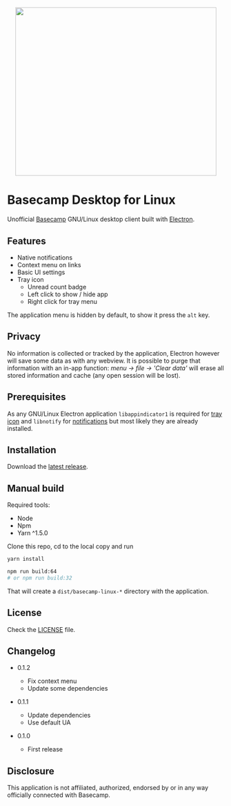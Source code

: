 <h1 align="center">
<img src="https://raw.githubusercontent.com/arturock/basecamp-linux/master/resources/basecamp-full-stacked.png" width="466" height="390">
</h1>

# Basecamp Desktop for Linux

Unofficial [Basecamp](https://basecamp.com/) GNU/Linux desktop client built with [Electron](http://electron.atom.io/).

## Features

- Native notifications
- Context menu on links
- Basic UI settings
- Tray icon
  - Unread count badge
  - Left click to show / hide app
  - Right click for tray menu

The application menu is hidden by default, to show it press the `alt` key.

## Privacy

No information is collected or tracked by the application, Electron however will save some data as with any webview. It is possible to purge that information with an in-app function: _menu -> file -> 'Clear data'_ will erase all stored information and cache (any open session will be lost).

## Prerequisites

As any GNU/Linux Electron application `libappindicator1` is required for [tray icon](https://github.com/electron/electron/blob/master/docs/api/tray.md) and `libnotify` for [notifications](https://github.com/electron/electron/blob/master/docs/tutorial/notifications.md) but most likely they are already installed.

## Installation

Download the [latest release](https://github.com/arturock/basecamp-linux/releases).

## Manual build

Required tools:
- Node
- Npm
- Yarn ^1.5.0

Clone this repo, cd to the local copy and run
```sh
yarn install

npm run build:64
# or npm run build:32
```

That will create a `dist/basecamp-linux-*` directory with the application.

## License

Check the [LICENSE](./LICENSE) file.

## Changelog

- 0.1.2
  - Fix context menu
  - Update some dependencies

- 0.1.1
  - Update dependencies
  - Use default UA

- 0.1.0
  - First release

## Disclosure

This application is not affiliated, authorized, endorsed by or in any way officially connected with Basecamp.

